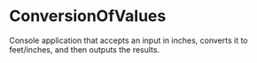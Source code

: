 # ConversionOfValues
Console application that accepts an input in inches, converts it to feet/inches, and then outputs the results. 
